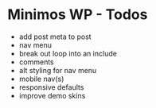 # Minimos WP - Todos

- add post meta to post
- nav menu
- break out loop into an include
- comments
- alt styling for nav menu
- mobile nav(s)
- responsive defaults
- improve demo skins


